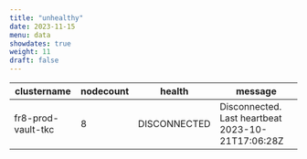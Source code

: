```yaml
---
title: "unhealthy"
date: 2023-11-15
menu: data
showdates: true
weight: 11
draft: false
---
```

<!--more-->
| clustername        | nodecount | health       | message                                           |
| ------------------ | --------- | ------------ | ------------------------------------------------- |
| fr8-prod-vault-tkc |         8 | DISCONNECTED | Disconnected. Last heartbeat 2023-10-21T17:06:28Z |
